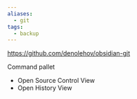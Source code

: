 ```yaml
---
aliases:
  - git
tags:
  - backup
---
```


https://github.com/denolehov/obsidian-git

Command pallet

- Open Source Control View
- Open History View